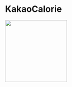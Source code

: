 # KakaoCalorie
<div>
<img width="200" src="https://user-images.githubusercontent.com/28755528/50752489-d71bec00-1291-11e9-93ac-93c221346e8f.jpg"></img>
<div>
